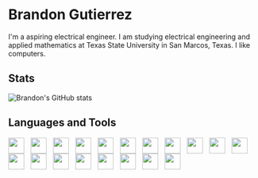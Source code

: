 # Brandon Gutierrez

I'm a aspiring electrical engineer. I am studying electrical engineering and applied mathematics at Texas State University in San Marcos, Texas. I like computers.

## Stats
![Brandon's GitHub stats](https://github-readme-stats.vercel.app/api?username=gutibran&show_icons=true&theme=highcontrast)

## Languages and Tools
<img align="left" src="https://cdn.jsdelivr.net/gh/devicons/devicon@latest/icons/python/python-original.svg" height="32px" width="32px" style="padding-right:10px;" />
<img align="left" src="https://cdn.jsdelivr.net/gh/devicons/devicon@latest/icons/bash/bash-original.svg" height="32px" width="32px" style="padding-right:10px;" />
<img align="left" src="https://cdn.jsdelivr.net/gh/devicons/devicon@latest/icons/powershell/powershell-original.svg" height="32px" width="32px" style="padding-right:10px;" />
<img align="left" src="https://cdn.jsdelivr.net/gh/devicons/devicon@latest/icons/html5/html5-original.svg" height="32px" width="32px" style="padding-right:10px;" />
<img align="left" src="https://cdn.jsdelivr.net/gh/devicons/devicon@latest/icons/markdown/markdown-original.svg" height="32px" width="32px" style="padding-right:10px;" />
<img align="left" src="https://cdn.jsdelivr.net/gh/devicons/devicon@latest/icons/css3/css3-original.svg" height="32px" width="32px" style="padding-right:10px;" />
<img align="left" src="https://cdn.jsdelivr.net/gh/devicons/devicon@latest/icons/javascript/javascript-original.svg" height="32px" width="32px" style="padding-right:10px;" />
<img align="left" src="https://cdn.jsdelivr.net/gh/devicons/devicon@latest/icons/nodejs/nodejs-original-wordmark.svg" height="32px" width="32px" style="padding-right:10px;" />
<img align="left" src="https://cdn.jsdelivr.net/gh/devicons/devicon@latest/icons/postgresql/postgresql-original-wordmark.svg" height="32px" width="32px" style="padding-right:10px;" />          
<img align="left" src="https://cdn.jsdelivr.net/gh/devicons/devicon@latest/icons/neovim/neovim-original.svg" height="32px" width="32px" style="padding-right:10px;" />
<img align="left" src="https://cdn.jsdelivr.net/gh/devicons/devicon@latest/icons/docker/docker-original.svg" height="32px" width="32px" style="padding-right:10px;" />        
<img align="left" src="https://cdn.jsdelivr.net/gh/devicons/devicon@latest/icons/debian/debian-original-wordmark.svg" height="32px" width="32px" style="padding-right:10px;" />
<img align="left" src="https://cdn.jsdelivr.net/gh/devicons/devicon@latest/icons/archlinux/archlinux-original-wordmark.svg" height="32px" width="32px" style="padding-right:10px;" />
<img align="left" src="https://cdn.jsdelivr.net/gh/devicons/devicon@latest/icons/linux/linux-original.svg" height="32px" width="32px" style="padding-right:10px;" />
<img align="left" src="https://cdn.jsdelivr.net/gh/devicons/devicon@latest/icons/nginx/nginx-original.svg" height="32px" width="32px" style="padding-right:10px;" />
<img align="left" src="https://cdn.jsdelivr.net/gh/devicons/devicon@latest/icons/tex/tex-original.svg" height="32px" width="32px" style="padding-right:10px;" />
<img align="left" src="https://cdn.jsdelivr.net/gh/devicons/devicon@latest/icons/git/git-original.svg" height="32px" width="32px" style="padding-right:10px;" />
<img align="left" src="https://cdn.jsdelivr.net/gh/devicons/devicon@latest/icons/cplusplus/cplusplus-original.svg" height="32px" width="32px" style="padding-right:10px;" />
<img align="left" src="https://cdn.jsdelivr.net/gh/devicons/devicon@latest/icons/c/c-original.svg" height="32px" width="32px" style="padding-right:10px;" />
